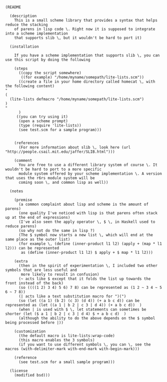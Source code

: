    (README
    
      (description
        This is a small scheme library that provides a syntax that helps reduce the stacking
        of parens in lisp code \. Right now it is supposed to integrate into a scheme implementation
        that supports slib \, but it wouldn't be hard to port it)
    
      (installation
    
        If you have a scheme implementation that supports slib \, you can use this script by doing the following
    
        (steps
          ((copy the script somewhere)
           ((for example) "/home/myname/somepath/lite-lists.scm"))
          ((create a file in your home directory called homecat \, with the following content)
    "
    (
      (lite-lists defmacro "/home/myname/somepath/lite-lists.scm")
    )
    "
          )
         ((you can try using it)
          (open a scheme prompt)
          (type (require 'lite-lists))
          (see test.scm for a sample program)))
    
    
        (references
          (For more information about slib \, look here (url "http://people.csail.mit.edu/jaffer/SLIB.html")))
    
        (comment
          You are free to use a different library system of course \. It wouldn't be hard to port to a more specific
          module system offered by your scheme implementation \. A version that uses the r6rs module system will be
          coming soon \, and common lisp as well))
    
      (notes
    
        (premise
          (a common complaint about lisp and scheme is the amount of parens)
          (one quality I've noticed with lisp is that parens often stack up at the end of expressions)
          (I've also seen the apply operator \, $ \, in Haskell used to reduce parens)
          (so why not do the same in lisp ?)
          (The $ symbol now starts a new list \, which will end at the same place as the outer list)
          (for example \, (define (inner-product l1 l2) (apply + (map * l1 l2))) can be represented
           as (define (inner-product l1 l2) $ apply + $ map * l1 l2)))
    
        (extra
          (then in the spirit of experimentation \, I included two other symbols that are less useful and
           more likely to result in confusion)
          (~ acts like $ except that it folds the list up towards the front instead of the back)
          (so ((((1 2) 3 4) 5 6) 7 8) can be represented as (1 2 ~ 3 4 ~ 5 6 ~ 7 8))
          (| acts like a text substitution macro for ")(")
          (so (let ((a 1) (b 2) (c 3) (d 4)) (+ a b c d)) can be represented as (let ((a 1 | b 2 | c 3 | d 4)) (+ a b c d))  )
          (when | is used with $ \, let statements can sometimes be shorter (let ($ a 1 | b 2 | c 3 | d 4) $ + a b c d)  )
          (although the ability to do the above depends on the $ symbol being processed before |))
    
        (customization
          (the default macro is lite-lists:wrap-code)
          (this macro enables the 3 symbols)
          (if you want to use different symbols \, you can \, see the macros (with-delimiter-mark with-end-mark with-begin-mark)))
            
        (reference
          (see test.scm for a small sample program)))

      (license
        (modified bsd)))
     
